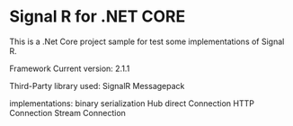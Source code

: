 <h1>Signal R for .NET CORE</h1>

This is a .Net Core project sample for test some implementations of Signal R.

Framework Current version: 2.1.1

Third-Party library used:
SignalR Messagepack 


implementations: 
binary serialization
Hub direct Connection
HTTP Connection
Stream Connection
